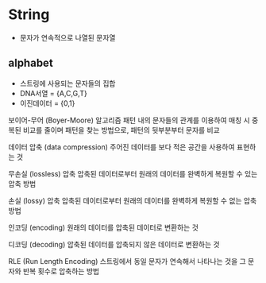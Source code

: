 # String
- 문자가 연속적으로 나열된 문자열
## alphabet
- 스트링에 사용되는 문자들의 집합
- DNA서열 = {A,C,G,T}
- 이진데이터 = {0,1}

보이어-무어 (Boyer-Moore) 알고리즘
패턴 내의 문자들의 관계를 이용하여 매칭 시 중복된 비교를 줄이며 패턴을 찾는 방법으로, 패턴의 뒷부분부터 문자를 비교

데이터 압축 (data compression)
주어진 데이터를 보다 적은 공간을 사용하여 표현하는 것

무손실 (lossless) 압축
압축된 데이터로부터 원래의 데이터를 완벽하게 복원할 수 있는 압축 방법

손실 (lossy) 압축
압축된 데이터로부터 원래의 데이터를 완벽하게 복원할 수 없는 압축 방법

인코딩 (encoding)
원래의 데이터를 압축된 데이터로 변환하는 것

디코딩 (decoding)
압축된 데이터를 압축되지 않은 데이터로 변환하는 것

RLE (Run Length Encoding)
스트링에서 동일 문자가 연속해서 나타나는 것을 그 문자와 반복 횟수로 압축하는 방법